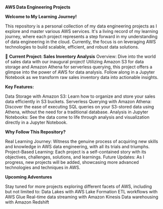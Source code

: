 **AWS Data Engineering Projects**

**Welcome to My Learning Journey!**

This repository is a personal collection of my data engineering projects as I explore and master various AWS services. It's a living record of my learning journey, where each project represents a step forward in my understanding of data engineering in the cloud. Currently, the focus is on leveraging AWS technologies to build scalable, efficient, and robust data solutions.

🌟 **Current Project: Sales Inventory Analysis**
Overview: Dive into the world of sales data with our inaugural project! Utilizing Amazon S3 for data storage and Amazon Athena for serverless querying, this project offers a glimpse into the power of AWS for data analysis. Follow along in a Jupyter Notebook as we transform raw sales inventory data into actionable insights.

**Key Features:**

Data Storage with Amazon S3: Learn how to organize and store your sales data efficiently in S3 buckets.
Serverless Querying with Amazon Athena: Discover the ease of executing SQL queries on your S3-stored data using Athena, without the need for a traditional database.
Analysis in Jupyter Notebooks: See the data come to life through analysis and visualization directly in a Jupyter Notebook.


**Why Follow This Repository?**

Real Learning Journey: Witness the genuine process of acquiring new skills and knowledge in AWS data engineering, with all its trials and triumphs.
Project-Based Learning: Each project is a self-contained story with its objectives, challenges, solutions, and learnings.
Future Updates: As I progress, new projects will be added, showcasing more advanced technologies and techniques in AWS.

**Upcoming Adventures**

Stay tuned for more projects exploring different facets of AWS, including but not limited to:
Data Lakes with AWS Lake Formation
ETL workflows with AWS Glue
Real-time data streaming with Amazon Kinesis
Data warehousing with Amazon Redshift
